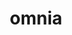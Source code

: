 ---
title: omnia
meaning: everything
ch: six
pos: nouni
disamb: (noun)
abbgender: n.
abbgender2: neut.
gender: neuter
declension: third
note: can be nominative or accusative
ss: yes
ss5: yes
---